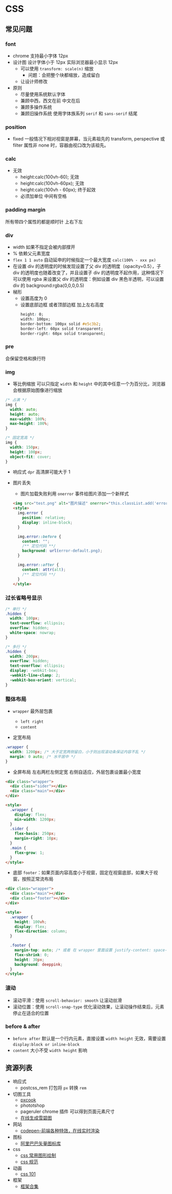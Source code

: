 # CSS

## 常见问题

### font

- chrome 支持最小字体 12px
- 设计图 设计字体小于 12px 实际浏览器最小显示 12px
  - 可以使用 `transform: scale(n)` 缩放
    - 问题：会把整个块都缩放，造成留白
  - 让设计师修改
- 原则
  - 尽量使用系统默认字体
  - 兼顾中西，西文在前 中文在后
  - 兼顾多操作系统
  - 兼顾旧操作系统 使用字体族系列 `serif` 和 `sans-serif` 结尾

### position

- fixed 一般情况下相对视窗是屏幕，当元素祖先的 transform, perspective 或 filter 属性非 none 时，容器由视口改为该祖先。

### calc

- 无效
  - height:calc(100vh-60); 无效
  - height:calc(100vh-60px); 无效
  - height:calc(100vh - 60px); 终于起效
  - 必须加单位 中间有空格

### padding margin

所有带四个属性的都是顺时针 上右下左

### div

- width 如果不指定会被内部撑开
- % 依赖父元素宽度
- `flex 1 1 auto` 自动延申的时候指定一个最大宽度 `calc(100% - xxx px)`
- 在设置 div 的透明度的时候发现设置了父 div 的透明度（opacity=0.5），子 div 的透明度也随着改变了，并且设置子 div 的透明度不起作用，这种情况下可以使用 rgba 来设置父 div 的透明度：例如设置 div 黑色半透明，可以设置 div 的 background:rgba(0,0,0,0.5)
- 梯形
  - 设置高度为 0
  - 设置底部边框 或者顶部边框 加上左右高度
    ```css
    height: 0;
    width: 100px;
    border-bottom: 100px solid #e5c3b2;
    border-left: 60px solid transparent;
    border-right: 60px solid transparent;
    ```

### pre

会保留空格和换行符

### img

- 等比例缩放 可以只指定 `width` 和 `height` 中的其中任意一个为百分比，浏览器会根据原始图像进行缩放

```css
/* 占满 */
img {
  width: auto;
  height: auto;
  max-width: 100%;
  max-height: 100%;
}

/* 固定宽高 */
img {
  width: 150px;
  height: 100px;
  object-fit: cover;
}
```

- 响应式 `dpr` 高清屏可能大于 1
- 图片丢失

  - 图片加载失败利用 `onerror` 事件给图片添加一个新样式

  ```html
  <img src="test.png" alt="图片描述" onerror="this.classList.add('error');" />
  <style>
    img.error {
      position: relative;
      display: inline-block;
    }

    img.error::before {
      content: "";
      /** 定位代码 **/
      background: url(error-default.png);
    }

    img.error::after {
      content: attr(alt);
      /** 定位代码 **/
    }
  </style>
  ```

### 过长省略号显示

```css
/* 单行 */
.hidden {
  width: 100px;
  text-overflow: ellipsis;
  overflow: hidden;
  white-space: nowrap;
}

/* 多行 */
.hidden {
  width: 200px;
  overflow: hidden;
  text-overflow: ellipsis;
  display: -webkit-box;
  -webkit-line-clamp: 2;
  -webkit-box-orient: vertical;
}
```

### 整体布局

- `wrapper` 最外层包裹

  - `left right`
  - `content`

- 定宽布局

```css
.wrapper {
  width: 1200px; /* 大于定宽两侧留白，小于则出现滚动条保证内容不乱 */
  margin: 0 auto; /* 水平居中 */
}
```

- 全屏布局 左右两栏左侧定宽 右侧自适应，外层包裹设置最小宽度

```html
<div class="wrapper">
  <div class="sider"></div>
  <div class="main"></div>
</div>

<style>
  .wrapper {
    display: flex;
    min-width: 1200px;
  }
  .sider {
    flex-basis: 250px;
    margin-right: 10px;
  }
  .main {
    flex-grow: 1;
  }
</style>
```

- 底部 `footer`：如果页面内容高度小于视窗，固定在视窗底部，如果大于视窗，按照正常流布局

```html
<div class="wrapper">
  <div class="main"></div>
  <div class="footer"></div>
</div>

<style>
  .wrapper {
    height: 100vh;
    display: flex;
    flex-direction: column;
  }

  .footer {
    margin-top: auto; /* 或者 在 wrapper 里面设置 justify-content: space-between */
    flex-shrink: 0;
    height: 30px;
    background: deeppink;
  }
</style>
```

### 滚动

- 滚动平滑：使用 `scroll-behavior: smooth` 让滚动丝滑
- 滚动位置：使用 `scroll-snap-type` 优化滚动效果，让滚动操作结束后，元素停止在适合的位置

### before & after

- `before after` 默认是一个行内元素，直接设置 `width height` 无效，需要设置 `display:block or inline-block`
- `content` 大小不受 `width height` 影响

## 资源列表

- 响应式
  - postcss_rem 打包将 `px` 转换 `rem`
- 切图工具
  - [pxcook](https://www.fancynode.com.cn/pxcook)
  - phototshop
  - pageruler chrome 插件 可以得到页面元素尺寸
  - [在线生成雪碧图](https://www.toptal.com/developers/css/sprite-generator)
- 网站
  - [codepen-前端各种特效，在线实时渲染](https://codepen.io/)
- 图标
  - [阿里巴巴矢量图标库](https://www.iconfont.cn/)
- css
  - [css 常用图形绘制](https://www.w3cplus.com/css/css-simple-shapes-cheat-sheet)
  - [css 规范](https://www.w3.org/Style/CSS/Overview.en.html#translations)
- 动画
  - [css 101](https://h-wakanda.github.io/css-animation-101-cn/)
- 框架
  - [框架合集](https://github.com/troxler/awesome-css-frameworks)

